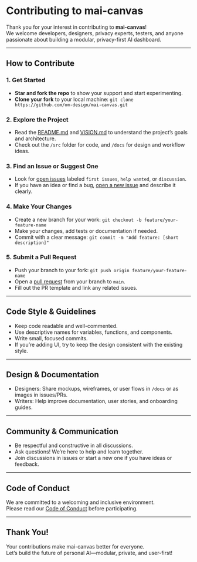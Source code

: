 # Contributing to mai-canvas

Thank you for your interest in contributing to **mai-canvas**!  
We welcome developers, designers, privacy experts, testers, and anyone passionate about building a modular, privacy-first AI dashboard.

---

## How to Contribute

### 1. Get Started

- **Star and fork the repo** to show your support and start experimenting.
- **Clone your fork** to your local machine:
```git clone https://github.com/om-design/mai-canvas.git```
### 2. Explore the Project

- Read the [README.md](README.md) and [VISION.md](docs/vision.md) to understand the project’s goals and architecture.
- Check out the `/src` folder for code, and `/docs` for design and workflow ideas.

### 3. Find an Issue or Suggest One

- Look for [open issues](https://github.com/om-design/mai-canvas/issues) labeled `first issues`, `help wanted`, or `discussion`.
- If you have an idea or find a bug, [open a new issue](https://github.com/om-design/mai-canvas/issues/new) and describe it clearly.

### 4. Make Your Changes

- Create a new branch for your work:
```git checkout -b feature/your-feature-name```
- Make your changes, add tests or documentation if needed.
- Commit with a clear message:
```git commit -m "Add feature: [short description]"```
### 5. Submit a Pull Request

- Push your branch to your fork:
```git push origin feature/your-feature-name```
- Open a [pull request](https://github.com/om-design/mai-canvas/pulls) from your branch to `main`.
- Fill out the PR template and link any related issues.

---

## Code Style & Guidelines

- Keep code readable and well-commented.
- Use descriptive names for variables, functions, and components.
- Write small, focused commits.
- If you’re adding UI, try to keep the design consistent with the existing style.

---

## Design & Documentation

- Designers: Share mockups, wireframes, or user flows in `/docs` or as images in issues/PRs.
- Writers: Help improve documentation, user stories, and onboarding guides.

---

## Community & Communication

- Be respectful and constructive in all discussions.
- Ask questions! We’re here to help and learn together.
- Join discussions in issues or start a new one if you have ideas or feedback.

---

## Code of Conduct

We are committed to a welcoming and inclusive environment.  
Please read our [Code of Conduct](CODE_OF_CONDUCT.md) before participating.

---

## Thank You!

Your contributions make mai-canvas better for everyone.  
Let’s build the future of personal AI—modular, private, and user-first!
